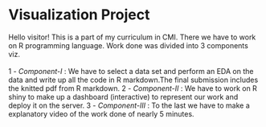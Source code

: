 #                                     Visualization Project
Hello visitor! This is a part of my curriculum in CMI. There we have to work on R programming language.
Work done was divided into 3 components viz.<br>&emsp;&emsp;&emsp;  
1 - *Component-I* : We have to select a data set and perform an EDA on the data and write up all the code in R markdown.The final submission includes the knitted pdf from R markdown.
2 - *Component-II* : We have to work on R shiny to make up a dashboard (interactive) to represent our work and deploy it on the server.
3 - *Component-III* : To the last we have to make a explanatory video of the work done of nearly 5 minutes. 
